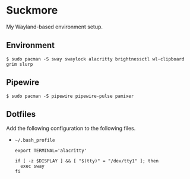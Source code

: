 # Suckmore

My Wayland-based environment setup.


## Environment

```
$ sudo pacman -S sway swaylock alacritty brightnessctl wl-clipboard grim slurp
```


## Pipewire

```
$ sudo pacman -S pipewire pipewire-pulse pamixer
```


## Dotfiles

Add the following configuration to the following files.

* `~/.bash_profile`
  ```
  export TERMINAL='alacritty'

  if [ -z $DISPLAY ] && [ "$(tty)" = "/dev/tty1" ]; then
    exec sway
  fi
  ```
